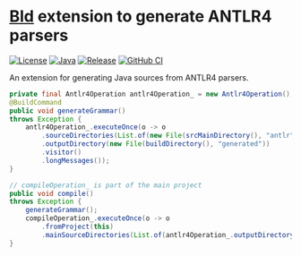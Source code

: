 # [Bld](https://github.com/rife2/rife2/wiki/What-Is-Bld) extension to generate ANTLR4 parsers

[![License](https://img.shields.io/badge/license-Apache%20License%202.0-blue.svg)](https://opensource.org/licenses/Apache-2.0)
[![Java](https://img.shields.io/badge/java-17%2B-blue)](https://www.oracle.com/java/technologies/javase/jdk17-archive-downloads.html)
[![Release](https://img.shields.io/github/release/rife2/bld-antrl4.svg)](https://github.com/rife2/bld-antlr4/releases/latest)
[![GitHub CI](https://github.com/rife2/bld-antrl4/actions/workflows/bld.yml/badge.svg)](https://github.com/rife2/bld-antrl4/actions/workflows/bld.yml)

An extension for generating Java sources from ANTLR4 parsers.

```java
private final Antlr4Operation antlr4Operation_ = new Antlr4Operation();
@BuildCommand
public void generateGrammar()
throws Exception {
    antlr4Operation_.executeOnce(o -> o
        .sourceDirectories(List.of(new File(srcMainDirectory(), "antlr")))
        .outputDirectory(new File(buildDirectory(), "generated"))
        .visitor()
        .longMessages());
}

// compileOperation_ is part of the main project
public void compile()
throws Exception {
    generateGrammar();
    compileOperation_.executeOnce(o -> o
        .fromProject(this)
        .mainSourceDirectories(List.of(antlr4Operation_.outputDirectory())));
}
```